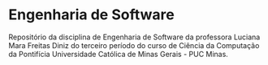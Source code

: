 # Engenharia de Software
Repositório da disciplina de Engenharia de Software da professora Luciana Mara Freitas Diniz do terceiro período do curso de Ciência da Computação da Pontifícia Universidade Católica de Minas Gerais - PUC Minas.
